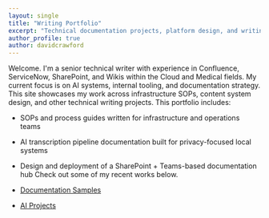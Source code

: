 ```yaml
---
layout: single
title: "Writing Portfolio"
excerpt: "Technical documentation projects, platform design, and writing systems focused on AI, cloud infrastructure, and internal tooling."
author_profile: true
author: davidcrawford
---
```


Welcome. I'm a senior technical writer with experience in Confluence, ServiceNow, SharePoint, and Wikis within the Cloud and Medical fields. My current focus is on AI systems, internal tooling, and documentation strategy. This site showcases my work across infrastructure SOPs, content system design, and other technical writing projects.
This portfolio includes:
- SOPs and process guides written for infrastructure and operations teams
- AI transcription pipeline documentation built for privacy-focused local systems
- Design and deployment of a SharePoint + Teams-based documentation hub
Check out some of my recent works below.

- [Documentation Samples](/samples/)
- [AI Projects](/projects/)
